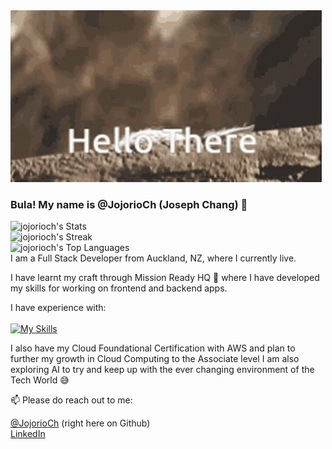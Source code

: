 
<img src="hi-hello.gif" alt="wave">

### Bula!  My name is @JojorioCh (Joseph Chang) 👋

![jojorioch's Stats](https://github-readme-stats.vercel.app/api?username=jojorioch&theme=vue-dark&show_icons=true&hide_border=true&count_private=true)
<br/>
![jojorioch's Streak](https://github-readme-streak-stats.herokuapp.com/?user=jojorioch&theme=vue-dark&hide_border=true)
<br/>
![jojorioch's Top Languages](https://github-readme-stats.vercel.app/api/top-langs/?username=jojorioch&theme=vue-dark&show_icons=true&hide_border=true&layout=compact)
<br/>
I am a Full Stack Developer from Auckland, NZ, where I currently live.

I have learnt my craft through Mission Ready HQ 🥰 where I have developed my skills for working on frontend and backend apps.

I have experience with:<br><br>
[![My Skills](https://skillicons.dev/icons?i=js,html,css,nodejs,ts,github,postman,mysql,sass,gcp,mongodb,docker,nextjs,prisma,netlify)](https://skillicons.dev)

I also have my Cloud Foundational Certification with AWS and plan to further my growth in Cloud Computing to the Associate level
I am also exploring AI to try and keep up with the ever changing environment of the Tech World 😅

📫 Please do reach out to me:

[@JojorioCh](https://github.com/JojorioCh) (right here on Github)<br>
[LinkedIn](https://www.linkedin.com/in/joseph-chang-b25977144/)


<!--
**JojorioCh/JojorioCh** is a ✨ _special_ ✨ repository because its `README.md` (this file) appears on your GitHub profile.

Here are some ideas to get you started:

- 🔭 I’m currently working on ...
- 🌱 I’m currently learning ...
- 👯 I’m looking to collaborate on ...
- 🤔 I’m looking for help with ...
- 💬 Ask me about ...
- 📫 How to reach me: ...
- 😄 Pronouns: ...
- ⚡ Fun fact: ...
-->
